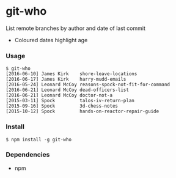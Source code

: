 git-who
=================

List remote branches by author and date of last commit
 - Coloured dates highlight age

### Usage

```shell
$ git-who
[2016-06-10] James Kirk    shore-leave-locations
[2016-06-17] James Kirk    harry-mudd-emails
[2016-05-24] Leonard McCoy reasons-spock-not-fit-for-command
[2016-06-21] Leonard McCoy dead-officers-list
[2016-06-21] Leonard McCoy doctor-not-a
[2015-03-11] Spock         talos-iv-return-plan
[2015-09-16] Spock         3d-chess-notes
[2015-10-12] Spock         hands-on-reactor-repair-guide
```

### Install
```shell
$ npm install -g git-who
```

### Dependencies
 - npm